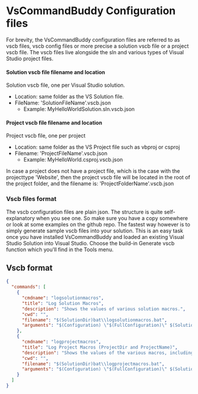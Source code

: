 # VsCommandBuddy Configuration files

For brevity, the VsCommandBuddy configuration files are referred to as vscb files, vscb config files or more precise a solution 
vscb file or a project vscb file. The vscb files live alongside the sln and various types of Visual Studio project files.

#### Solution vscb file filename and location
Solution vscb file, one per Visual Studio solution.
- Location: same folder as the VS Solution file.
- FileName: 'SolutionFileName'.vscb.json
  - Example: MyHelloWorldSolution.sln.vscb.json

#### Project vscb file filename and location
Project vscb file, one per project
- Location: same folder as the VS Project file such as vbproj or csproj
- Filename: 'ProjectFileName'.vscb.json
  - Example: MyHelloWorld.csproj.vscb.json

In case a project does not have a project file, which is the case with the projecttype
'Website', then the project vscb file will be located in the root of the project folder, and
the filename is: 'ProjectFolderName'.vscb.json

### Vscb files format
The vscb configuration files are plain json. The structure is quite self-explanatory when you
see one. So make sure you have a copy somewhere or look at some examples on the github repo.
The fastest way however is to simply generate sample vscb files into your solution. This is an easy task once you have installed 
VsCommandBuddy and loaded an existing Visual Studio Solution into Visual Studio.  Choose the build-in Generate vscb function which
you'll find in the Tools menu.

## Vscb format

```json
{
  "commands": [
    {
      "cmdname": "logsolutionmacros",
      "title": "Log Solution Macros",
      "description": "Shows the values of various solution macros.",
      "cwd": "",
      "filename": "$(SolutionDir)bat\\logsolutionmacros.bat",
      "arguments": "$(Configuration) \"$(FullConfiguration)\" $(SolutionDir) $(SolutionFullFileName) $(SolutionName) $(StartupProjectDir) $(StartupProjectFullFileName) $(StartupProjectName)"
    },
    {
      "cmdname": "logprojectmacros",
      "title": "Log Project Macros (ProjectDir and ProjectName)",
      "description": "Shows the values of the various macros, including Project macros.",
      "cwd": "",
      "filename": "$(SolutionDir)bat\\logprojectmacros.bat",
      "arguments": "$(Configuration) \"$(FullConfiguration)\" $(SolutionDir) $(SolutionFullFileName) $(SolutionName) $(ProjectDir) $(ProjectFullFileName) $(ProjectName)"
    }
  ]
}
```
